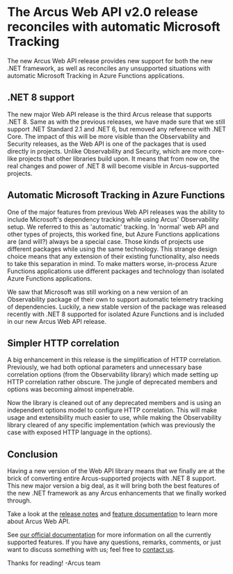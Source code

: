 # The Arcus Web API v2.0 release reconciles with automatic Microsoft Tracking
The new Arcus Web API release provides new support for both the new .NET framework, as well as reconciles any unsupported situations with automatic Microsoft Tracking in Azure Functions applications.

## .NET 8 support
The new major Web API release is the third Arcus release that supports .NET 8. Same as with the previous releases, we have made sure that we still support .NET Standard 2.1 and .NET 6, but removed any reference with .NET Core. The impact of this will be more visible than the Observability and Security releases, as the Web API is one of the packages that is used directly in projects. Unlike Observability and Security, which are more core-like projects that other libraries build upon. It means that from now on, the real changes and power of .NET 8 will become visible in Arcus-supported projects.

## Automatic Microsoft Tracking in Azure Functions
One of the major features from previous Web API releases was the ability to include Microsoft's dependency tracking while using Arcus' Observability setup. We referred to this as 'automatic' tracking. In 'normal' web API and other types of projects, this worked fine, but Azure Functions applications are (and will?) always be a special case. Those kinds of projects use different packages while using the same technology. This strange design choice means that any extension of their existing functionality, also needs to take this separation in mind. To make matters worse, in-process Azure Functions applications use different packages and technology than isolated Azure Functions applications.

We saw that Microsoft was still working on a new version of an Observability package of their own to support automatic telemetry tracking of dependencies. Luckily, a new stable version of the package was released recently with .NET 8 supported for isolated Azure Functions and is included in our new Arcus Web API release.

## Simpler HTTP correlation
A big enhancement in this release is the simplification of HTTP correlation. Previously, we had both optional parameters and unnecessary base correlation options (from the Observability library) which made setting up HTTP correlation rather obscure. The jungle of deprecated members and options was becoming almost impenetrable.

Now the library is cleaned out of any deprecated members and is using an independent options model to configure HTTP correlation. This will make usage and extensibility much easier to use, while making the Observability library cleared of any specific implementation (which was previously the case with exposed HTTP language in the options).

## Conclusion
Having a new version of the Web API library means that we finally are at the brick of converting entire Arcus-supported projects with .NET 8 support. This new major version a big deal, as it will bring both the best features of the new .NET framework as any Arcus enhancements that we finally worked through.

Take a look at the [release notes](https://github.com/arcus-azure/arcus.webapi/releases/tag/v2.0.0) and [feature documentation](https://webapi.arcus-azure.net/) to learn more about Arcus Web API.

See [our official documentation](https://webapi.arcus-azure.net/) for more information on all the currently supported features.
If you have any questions, remarks, comments, or just want to discuss something with us; feel free to [contact us](https://github.com/arcus-azure/arcus.webapi/issues/new/choose).

Thanks for reading!
-Arcus team